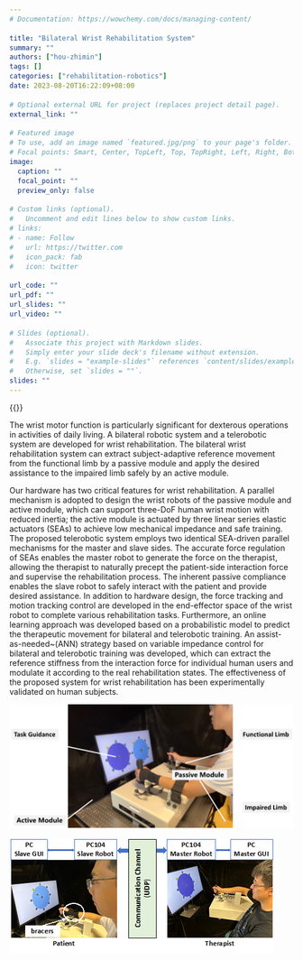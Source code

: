 ```yaml
---
# Documentation: https://wowchemy.com/docs/managing-content/

title: "Bilateral Wrist Rehabilitation System"
summary: ""
authors: ["hou-zhimin"]
tags: []
categories: ["rehabilitation-robotics"]
date: 2023-08-20T16:22:09+08:00

# Optional external URL for project (replaces project detail page).
external_link: ""

# Featured image
# To use, add an image named `featured.jpg/png` to your page's folder.
# Focal points: Smart, Center, TopLeft, Top, TopRight, Left, Right, BottomLeft, Bottom, BottomRight.
image:
  caption: ""
  focal_point: ""
  preview_only: false

# Custom links (optional).
#   Uncomment and edit lines below to show custom links.
# links:
# - name: Follow
#   url: https://twitter.com
#   icon_pack: fab
#   icon: twitter

url_code: ""
url_pdf: ""
url_slides: ""
url_video: ""

# Slides (optional).
#   Associate this project with Markdown slides.
#   Simply enter your slide deck's filename without extension.
#   E.g. `slides = "example-slides"` references `content/slides/example-slides.md`.
#   Otherwise, set `slides = ""`.
slides: ""
---
```


{{<youtube dd9NHM37I1k>}}

The wrist motor function is particularly significant for dexterous operations in activities of daily living. A bilateral robotic system and a telerobotic system are developed for wrist rehabilitation. The bilateral wrist rehabilitation system can extract subject-adaptive reference movement from the functional limb by a passive module and apply the desired assistance to the impaired limb safely by an active module. 

Our hardware has two critical features for wrist rehabilitation. A parallel mechanism is adopted to design the wrist robots of the passive module and active module, which can support three-DoF human wrist motion with reduced inertia; the active module is actuated by three linear series elastic actuators (SEAs) to achieve low mechanical impedance and safe training. The proposed telerobotic system employs two identical SEA-driven parallel mechanisms for the master and slave sides. The accurate force regulation of SEAs enables the master robot to generate the force on the therapist, allowing the therapist to naturally precept the patient-side interaction force and supervise the rehabilitation process. The inherent passive compliance enables the slave robot to safely interact with the patient and provide desired assistance. In addition to hardware design, the force tracking and motion tracking control are developed in the end-effector space of the wrist robot to complete various rehabilitation tasks. Furthermore, an online learning approach was developed based on a probabilistic model to predict the therapeutic movement for bilateral and telerobotic training. An assist-as-needed~(ANN) strategy based on variable impedance control for bilateral and telerobotic training was developed, which can extract the reference stiffness from the interaction force for individual human users and modulate it according to the real rehabilitation states.  The effectiveness of the proposed system for wrist rehabilitation has been experimentally validated on human subjects.  

![Device](bilateral.png "Bilateral Wrist Rehabilitation System" )

![Device](telerobotic.png "Telerobotic Wrist Rehabilitation System" )